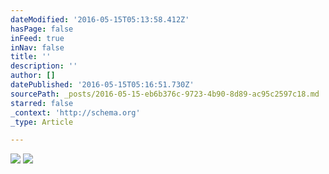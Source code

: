 ```yaml
---
dateModified: '2016-05-15T05:13:58.412Z'
hasPage: false
inFeed: true
inNav: false
title: ''
description: ''
author: []
datePublished: '2016-05-15T05:16:51.730Z'
sourcePath: _posts/2016-05-15-eb6b376c-9723-4b90-8d89-ac95c2597c18.md
starred: false
_context: 'http://schema.org'
_type: Article

---
```

![](https://the-grid-user-content.s3-us-west-2.amazonaws.com/074a620f-0e55-4bbe-a422-49f489824b04.jpg)
![](https://the-grid-user-content.s3-us-west-2.amazonaws.com/7a41eab9-8630-4aa8-b2f8-21a97e630997.jpg)